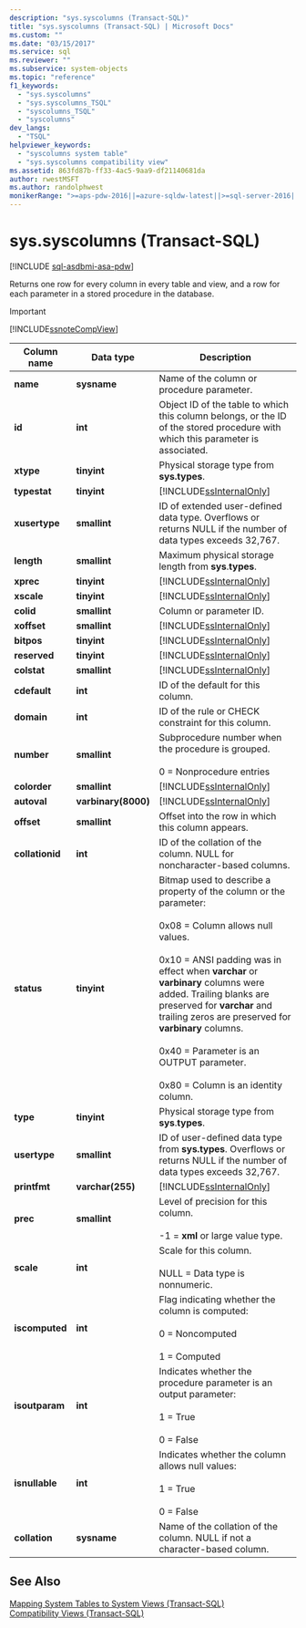```yaml
---
description: "sys.syscolumns (Transact-SQL)"
title: "sys.syscolumns (Transact-SQL) | Microsoft Docs"
ms.custom: ""
ms.date: "03/15/2017"
ms.service: sql
ms.reviewer: ""
ms.subservice: system-objects
ms.topic: "reference"
f1_keywords: 
  - "sys.syscolumns"
  - "sys.syscolumns_TSQL"
  - "syscolumns_TSQL"
  - "syscolumns"
dev_langs: 
  - "TSQL"
helpviewer_keywords: 
  - "syscolumns system table"
  - "sys.syscolumns compatibility view"
ms.assetid: 863fd87b-ff33-4ac5-9aa9-df21140681da
author: rwestMSFT
ms.author: randolphwest
monikerRange: ">=aps-pdw-2016||=azure-sqldw-latest||>=sql-server-2016||>=sql-server-linux-2017||=azuresqldb-mi-current"
---
```

# sys.syscolumns (Transact-SQL)
[!INCLUDE [sql-asdbmi-asa-pdw](../../includes/applies-to-version/sql-asdbmi-asa-pdw.md)]

  Returns one row for every column in every table and view, and a row for each parameter in a stored procedure in the database.  
  
> [!IMPORTANT]  
>  [!INCLUDE[ssnoteCompView](../../includes/ssnotecompview-md.md)]  
  
|Column name|Data type|Description|  
|-----------------|---------------|-----------------|  
|**name**|**sysname**|Name of the column or procedure parameter.|  
|**id**|**int**|Object ID of the table to which this column belongs, or the ID of the stored procedure with which this parameter is associated.|  
|**xtype**|**tinyint**|Physical storage type from **sys.types**.|  
|**typestat**|**tinyint**|[!INCLUDE[ssInternalOnly](../../includes/ssinternalonly-md.md)]|  
|**xusertype**|**smallint**|ID of extended user-defined data type. Overflows or returns NULL if the number of data types exceeds 32,767.|  
|**length**|**smallint**|Maximum physical storage length from **sys**.**types**.|  
|**xprec**|**tinyint**|[!INCLUDE[ssInternalOnly](../../includes/ssinternalonly-md.md)]|  
|**xscale**|**tinyint**|[!INCLUDE[ssInternalOnly](../../includes/ssinternalonly-md.md)]|  
|**colid**|**smallint**|Column or parameter ID.|  
|**xoffset**|**smallint**|[!INCLUDE[ssInternalOnly](../../includes/ssinternalonly-md.md)]|  
|**bitpos**|**tinyint**|[!INCLUDE[ssInternalOnly](../../includes/ssinternalonly-md.md)]|  
|**reserved**|**tinyint**|[!INCLUDE[ssInternalOnly](../../includes/ssinternalonly-md.md)]|  
|**colstat**|**smallint**|[!INCLUDE[ssInternalOnly](../../includes/ssinternalonly-md.md)]|  
|**cdefault**|**int**|ID of the default for this column.|  
|**domain**|**int**|ID of the rule or CHECK constraint for this column.|  
|**number**|**smallint**|Subprocedure number when the procedure is grouped.<br /><br /> 0 = Nonprocedure entries|  
|**colorder**|**smallint**|[!INCLUDE[ssInternalOnly](../../includes/ssinternalonly-md.md)]|  
|**autoval**|**varbinary(8000)**|[!INCLUDE[ssInternalOnly](../../includes/ssinternalonly-md.md)]|  
|**offset**|**smallint**|Offset into the row in which this column appears.|  
|**collationid**|**int**|ID of the collation of the column. NULL for noncharacter-based columns.|  
|**status**|**tinyint**|Bitmap used to describe a property of the column or the parameter:<br /><br /> 0x08 = Column allows null values.<br /><br /> 0x10 = ANSI padding was in effect when **varchar** or **varbinary** columns were added. Trailing blanks are preserved for **varchar** and trailing zeros are preserved for **varbinary** columns.<br /><br /> 0x40 = Parameter is an OUTPUT parameter.<br /><br /> 0x80 = Column is an identity column.|  
|**type**|**tinyint**|Physical storage type from **sys**.**types**.|  
|**usertype**|**smallint**|ID of user-defined data type from **sys.types**. Overflows or returns NULL if the number of data types exceeds 32,767.|  
|**printfmt**|**varchar(255)**|[!INCLUDE[ssInternalOnly](../../includes/ssinternalonly-md.md)]|  
|**prec**|**smallint**|Level of precision for this column.<br /><br /> -1 = **xml** or large value type.|  
|**scale**|**int**|Scale for this column.<br /><br /> NULL = Data type is nonnumeric.|  
|**iscomputed**|**int**|Flag indicating whether the column is computed:<br /><br /> 0 = Noncomputed<br /><br /> 1 = Computed|  
|**isoutparam**|**int**|Indicates whether the procedure parameter is an output parameter:<br /><br /> 1 = True<br /><br /> 0 = False|  
|**isnullable**|**int**|Indicates whether the column allows null values:<br /><br /> 1 = True<br /><br /> 0 = False|  
|**collation**|**sysname**|Name of the collation of the column. NULL if not a character-based column.|  
  
## See Also  
 [Mapping System Tables to System Views &#40;Transact-SQL&#41;](../../relational-databases/system-tables/mapping-system-tables-to-system-views-transact-sql.md)   
 [Compatibility Views &#40;Transact-SQL&#41;](~/relational-databases/system-compatibility-views/system-compatibility-views-transact-sql.md)  
  
  
